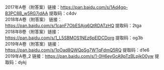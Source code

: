 2017年A卷（附答案）链接：https://pan.baidu.com/s/1Ad4gq-B3PC8B_w5RG7jdAA 提取码：c4dv </br>
2018年A卷（附答案） 链接：https://pan.baidu.com/s/1canF7ObESAjq6QtRDATzHQ 提取码：2tga </br>
2018年B卷（附答案）链接：https://pan.baidu.com/s/1_L5SBMOS1NEz6pElDCDorg 提取码：og3b </br>
2019年A卷（附答案）链接：https://pan.baidu.com/s/1oOad8QWQpSg7WTqFdmQ5RQ 提取码：d1e6 </br>
2019年A卷_2 链接：https://pan.baidu.com/s/1-0H6eyGcA9pTzBLpjkO0yw 提取码：dykj
